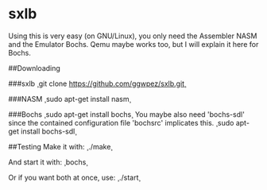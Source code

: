 # sxlb

Using this is very easy (on GNU/Linux), you only need the Assembler NASM and the Emulator Bochs.
Qemu maybe works too, but I will explain it here for Bochs.

##Downloading

###sxlb
¸git clone https://github.com/ggwpez/sxlb.git¸

###NASM
¸sudo apt-get install nasm¸

###Bochs
¸sudo apt-get install bochs¸
You maybe also need 'bochs-sdl' since the contained configuration file 'bochsrc' implicates this.
¸sudo apt-get install bochs-sdl¸

##Testing
Make it with:
¸./make¸

And start it with:
¸bochs¸

Or if you want both at once, use:
¸./start¸
